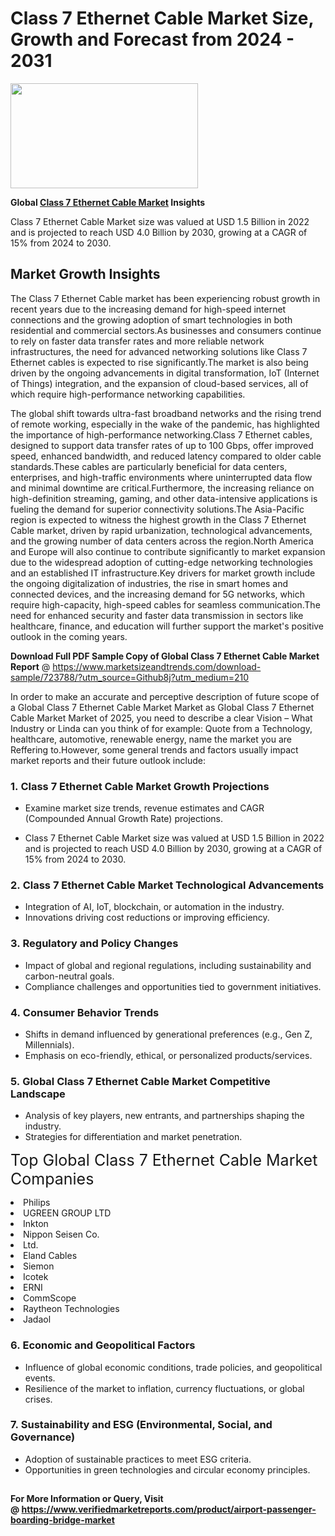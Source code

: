 <H1>Class 7 Ethernet Cable Market Size, Growth and Forecast from 2024 - 2031</H1><img class="aligncenter size-medium wp-image-584254" src="https://thirdeyenews.in/wp-content/uploads/2024/09/Global-Market-Research-300x168.jpeg" alt="" width="300" height="168" /><p><strong>Global&nbsp;<a href="https://www.marketsizeandtrends.com/download-sample/723788/?utm_source=Github8j?utm_medium=210">Class 7 Ethernet Cable Market</a> Insights</strong></p><p>Class 7 Ethernet Cable Market size was valued at USD 1.5 Billion in 2022 and is projected to reach USD 4.0 Billion by 2030, growing at a CAGR of 15% from 2024 to 2030.</p><p><h2>Market Growth Insights</h2> <p>The Class 7 Ethernet Cable market has been experiencing robust growth in recent years due to the increasing demand for high-speed internet connections and the growing adoption of smart technologies in both residential and commercial sectors.As businesses and consumers continue to rely on faster data transfer rates and more reliable network infrastructures, the need for advanced networking solutions like Class 7 Ethernet cables is expected to rise significantly.The market is also being driven by the ongoing advancements in digital transformation, IoT (Internet of Things) integration, and the expansion of cloud-based services, all of which require high-performance networking capabilities.</p> <p>The global shift towards ultra-fast broadband networks and the rising trend of remote working, especially in the wake of the pandemic, has highlighted the importance of high-performance networking.Class 7 Ethernet cables, designed to support data transfer rates of up to 100 Gbps, offer improved speed, enhanced bandwidth, and reduced latency compared to older cable standards.These cables are particularly beneficial for data centers, enterprises, and high-traffic environments where uninterrupted data flow and minimal downtime are critical.Furthermore, the increasing reliance on high-definition streaming, gaming, and other data-intensive applications is fueling the demand for superior connectivity solutions.The Asia-Pacific region is expected to witness the highest growth in the Class 7 Ethernet Cable market, driven by rapid urbanization, technological advancements, and the growing number of data centers across the region.North America and Europe will also continue to contribute significantly to market expansion due to the widespread adoption of cutting-edge networking technologies and an established IT infrastructure.Key drivers for market growth include the ongoing digitalization of industries, the rise in smart homes and connected devices, and the increasing demand for 5G networks, which require high-capacity, high-speed cables for seamless communication.The need for enhanced security and faster data transmission in sectors like healthcare, finance, and education will further support the market's positive outlook in the coming years.<p><span class=""><strong>Download Full PDF Sample Copy of Global Class 7 Ethernet Cable Market Report</strong> @ <a href="https://www.marketsizeandtrends.com/download-sample/723788/?utm_source=Github8j?utm_medium=210" target="_blank">https://www.marketsizeandtrends.com/download-sample/723788/?utm_source=Github8j?utm_medium=210</a></span></p><p>In order to make an accurate and perceptive description of future scope of a Global&nbsp;Class 7 Ethernet Cable Market Market as Global&nbsp;Class 7 Ethernet Cable Market Market of 2025, you need to describe a clear Vision &ndash; What Industry or Linda can you think of for example: Quote from a Technology, healthcare, automotive, renewable energy, name the market you are Reffering to.However, some general trends and factors usually impact market reports and their future outlook include:</p><h3>1.&nbsp;<strong>Class 7 Ethernet Cable Market Growth Projections</strong></h3><ul><li>Examine market size trends, revenue estimates and CAGR (Compounded Annual Growth Rate) projections.</li><li><p>Class 7 Ethernet Cable Market size was valued at USD 1.5 Billion in 2022 and is projected to reach USD 4.0 Billion by 2030, growing at a CAGR of 15% from 2024 to 2030.</p></li></ul><h3>2.&nbsp;<strong>Class 7 Ethernet Cable Market Technological Advancements</strong></h3><ul><li>Integration of AI, IoT, blockchain, or automation in the industry.</li><li>Innovations driving cost reductions or improving efficiency.</li></ul><h3>3.&nbsp;<strong>Regulatory and Policy Changes</strong></h3><ul><li>Impact of global and regional regulations, including sustainability and carbon-neutral goals.</li><li>Compliance challenges and opportunities tied to government initiatives.</li></ul><h3>4.&nbsp;<strong>Consumer Behavior Trends</strong></h3><ul><li>Shifts in demand influenced by generational preferences (e.g., Gen Z, Millennials).</li><li>Emphasis on eco-friendly, ethical, or personalized products/services.</li></ul><h3>5.&nbsp;<strong>Global Class 7 Ethernet Cable Market Competitive Landscape</strong></h3><ul><li>Analysis of key players, new entrants, and partnerships shaping the industry.</li><li>Strategies for differentiation and market penetration.</li></ul><p data-pm-slice="1 1 []"><span style="color: inherit; font-family: inherit; font-size: 25px;">Top Global Class 7 Ethernet Cable Market Companies</span></p><div class="" data-test-id=""><p><li>Philips</li><li> UGREEN GROUP LTD</li><li> Inkton</li><li> Nippon Seisen Co.</li><li>Ltd.</li><li> Eland Cables</li><li> Siemon</li><li> Icotek</li><li> ERNI</li><li> CommScope</li><li> Raytheon Technologies</li><li> Jadaol</li></p></div><h3>6.&nbsp;<strong>Economic and Geopolitical Factors</strong></h3><ul><li>Influence of global economic conditions, trade policies, and geopolitical events.</li><li>Resilience of the market to inflation, currency fluctuations, or global crises.</li></ul><h3>7.&nbsp;<strong>Sustainability and ESG (Environmental, Social, and Governance)</strong></h3><ul><li>Adoption of sustainable practices to meet ESG criteria.</li><li>Opportunities in green technologies and circular economy principles.</li></ul><h2><strong style="font-size: 14px;">For More Information or Query, Visit @&nbsp;</strong><a style="background-color: #ffffff; font-size: 14px;" href="https://www.marketsizeandtrends.com/report/class-7-ethernet-cable-market/" target="_blank">https://www.verifiedmarketreports.com/product/airport-passenger-boarding-bridge-market</a></h2>